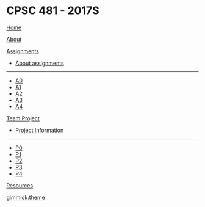 # CPSC 481 - 2017S

[Home](index.md)

[About](about.md)

[Assignments]()

  * [About assignments](assignments.md)
  - - - -
  * [A0](assignments.md)
  * [A1](a1.md)
  * [A2](assignments.md)
  * [A3](assignments.md)
  * [A4](assignments.md)

[Team Project]()

  * [Project Information](project.md)
  - - - -
  * [P0](p0.md)
  * [P1](p1.md)
  * [P2](p2.md)
  * [P3](p3.md)
  * [P4](p4.md)

[Resources](resources.md)

[gimmick:theme](flatly)